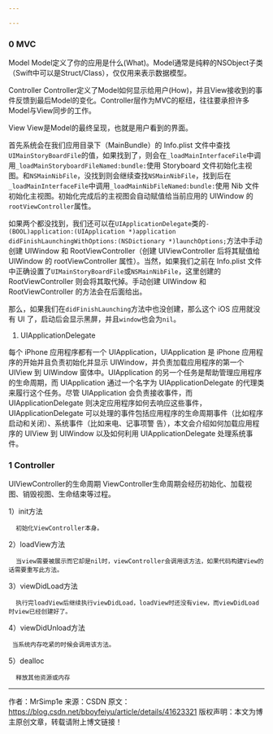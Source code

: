 ```yaml
---

---
```


### 0 MVC

Model
Model定义了你的应用是什么(What)。Model通常是纯粹的NSObject子类（Swift中可以是Struct/Class），仅仅用来表示数据模型。

Controller
Controller定义了Model如何显示给用户(How)，并且View接收到的事件反馈到最后Model的变化。Controller层作为MVC的枢纽，往往要承担许多Model与View同步的工作。

View
View是Model的最终呈现，也就是用户看到的界面。

首先系统会在我们应用目录下（MainBundle）的 Info.plist 文件中查找`UIMainStoryBoardFile`的值，如果找到了，则会在`_loadMainInterfaceFile`中调用`_loadMainStoryboardFileNamed:bundle:`使用 Storyboard 文件初始化主视图。和`NSMainNibFile`，没找到则会继续查找`NSMainNibFile`，找到后在`_loadMainInterfaceFile`中调用`_loadMainNibFileNamed:bundle:`使用 Nib 文件初始化主视图。初始化完成后的主视图会自动赋值给当前应用的 UIWindow 的`rootViewController`属性。

如果两个都没找到，我们还可以在`UIApplicationDelegate`类的`- (BOOL)application:(UIApplication *)application didFinishLaunchingWithOptions:(NSDictionary *)launchOptions;`方法中手动创建 UIWindow 和 RootViewController（创建 UIViewController 后将其赋值给 UIWindow 的 rootViewController 属性）。当然，如果我们之前在 Info.plist 文件中正确设置了`UIMainStoryBoardFile`或`NSMainNibFile`，这里创建的 RootViewController 则会将其取代掉。手动创建 UIWindow 和 RootViewController 的方法会在后面给出。

那么，如果我们在`didFinishLaunching`方法中也没创建，那么这个 iOS 应用就没有 UI 了，启动后会显示黑屏，并且`window`也会为`nil`。

1. UIApplicationDelegate

每个 iPhone 应用程序都有一个 UIApplication，UIApplication 是 iPhone 应用程序的开始并且负责初始化并显示 UIWindow，并负责加载应用程序的第一个 UIView 到 UIWindow 窗体中。UIApplication 的另一个任务是帮助管理应用程序的生命周期，而 UIApplication 通过一个名字为 UIApplicationDelegate 的代理类来履行这个任务。尽管 UIApplication 会负责接收事件，而 UIApplicationDelegate 则决定应用程序如何去响应这些事件，UIApplicationDelegate 可以处理的事件包括应用程序的生命周期事件（比如程序启动和关闭）、系统事件（比如来电、记事项警 告），本文会介绍如何加载应用程序的 UIView 到 UIWindow 以及如何利用 UIApplicationDelegate 处理系统事件。

### 1 Controller

UIViewController的生命周期
​    ViewController生命周期会经历初始化、加载视图、销毁视图、生命结束等过程。

1）init方法

      初始化ViewController本身。

2）loadView方法

      当view需要被展示而它却是nil时，viewController会调用该方法，如果代码构建View的话需要重写此方法。

3）viewDidLoad方法

      执行完loadView后继续执行viewDidLoad，loadView时还没有view，而viewDidLoad时view已经创建好了。

4）viewDidUnload方法

     当系统内存吃紧的时候会调用该方法。

5）dealloc

      释放其他资源或内存
---------------------
作者：MrSimp1e 
来源：CSDN 
原文：https://blog.csdn.net/bboyfeiyu/article/details/41623321 
版权声明：本文为博主原创文章，转载请附上博文链接！